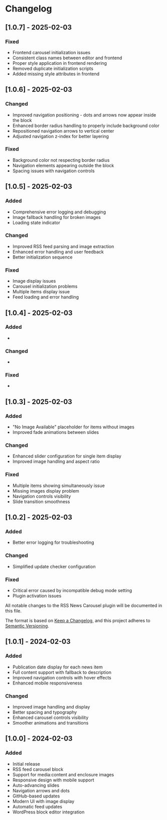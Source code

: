 # Changelog

## [1.0.7] - 2025-02-03

### Fixed
- Frontend carousel initialization issues
- Consistent class names between editor and frontend
- Proper style application in frontend rendering
- Removed duplicate initialization scripts
- Added missing style attributes in frontend

## [1.0.6] - 2025-02-03

### Changed
- Improved navigation positioning - dots and arrows now appear inside the block
- Enhanced border radius handling to properly include background color
- Repositioned navigation arrows to vertical center
- Adjusted navigation z-index for better layering

### Fixed
- Background color not respecting border radius
- Navigation elements appearing outside the block
- Spacing issues with navigation controls

## [1.0.5] - 2025-02-03

### Added
- Comprehensive error logging and debugging
- Image fallback handling for broken images
- Loading state indicator

### Changed
- Improved RSS feed parsing and image extraction
- Enhanced error handling and user feedback
- Better initialization sequence

### Fixed
- Image display issues
- Carousel initialization problems
- Multiple items display issue
- Feed loading and error handling

## [1.0.4] - 2025-02-03

### Added
- 

### Changed
- 

### Fixed
- 

## [1.0.3] - 2025-02-03

### Added
- "No Image Available" placeholder for items without images
- Improved fade animations between slides

### Changed
- Enhanced slider configuration for single item display
- Improved image handling and aspect ratio

### Fixed
- Multiple items showing simultaneously issue
- Missing images display problem
- Navigation controls visibility
- Slide transition smoothness

## [1.0.2] - 2025-02-03

### Added
- Better error logging for troubleshooting

### Changed
- Simplified update checker configuration

### Fixed
- Critical error caused by incompatible debug mode setting
- Plugin activation issues

All notable changes to the RSS News Carousel plugin will be documented in this file.

The format is based on [Keep a Changelog](https://keepachangelog.com/en/1.0.0/),
and this project adheres to [Semantic Versioning](https://semver.org/spec/v2.0.0.html).

## [1.0.1] - 2024-02-03

### Added
- Publication date display for each news item
- Full content support with fallback to description
- Improved navigation controls with hover effects
- Enhanced mobile responsiveness

### Changed
- Improved image handling and display
- Better spacing and typography
- Enhanced carousel controls visibility
- Smoother animations and transitions

## [1.0.0] - 2024-02-03

### Added
- Initial release
- RSS feed carousel block
- Support for media:content and enclosure images
- Responsive design with mobile support
- Auto-advancing slides
- Navigation arrows and dots
- GitHub-based updates
- Modern UI with image display
- Automatic feed updates
- WordPress block editor integration 